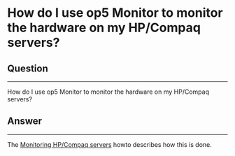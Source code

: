 # How do I use op5 Monitor to monitor the hardware on my HP/Compaq servers?

## Question

* * * * *

How do I use op5 Monitor to monitor the hardware on my HP/Compaq servers?

## Answer

* * * * *

The [Monitoring HP/Compaq servers](https://kb.op5.com/pages/viewpage.action?pageId=688606) howto describes how this is done.

